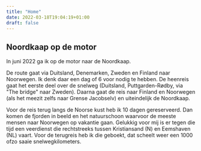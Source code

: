```yaml
---
title: "Home"
date: 2022-03-18T19:04:19+01:00
draft: false
---
```


## Noordkaap op de motor
In juni 2022 ga ik op de motor naar de Noordkaap.

De route gaat via Duitsland, Denemarken,
Zweden en Finland naar Noorwegen. Ik denk daar een dag of 6 voor nodig te hebben.
De heenreis gaat het eerste deel over de snelweg (Duitsland, Puttgarden-Rødby, via "The bridge" naar Zweden).
Daarna gaat de reis naar Finland en Noorwegen (als het meezit zelfs naar Grense Jacobselv) en
uiteindelijk de Noordkaap.

Voor de reis terug langs de Noorse kust heb ik 10 dagen gereserveerd. Dan komen de fjorden in beeld en het natuurschoon
waarvoor de meeste mensen naar Noorwegen op vakantie gaan.
Gelukkig voor mij is er tegen die tijd een veerdienst die rechtstreeks tussen Kristiansand (N) en Eemshaven (NL) vaart.
Voor de terugreis heb ik die geboekt, dat scheelt weer een 1000 ofzo saaie snelwegkilometers.
